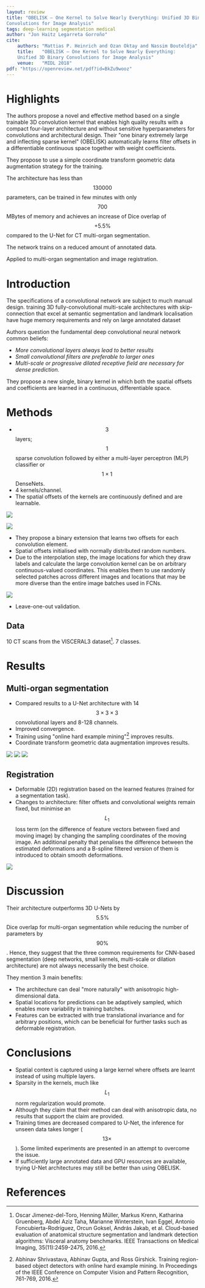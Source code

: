 ```yaml
---
layout: review
title: "OBELISK – One Kernel to Solve Nearly Everything: Unified 3D Binary
Convolutions for Image Analysis"
tags: deep-learning segmentation medical
author: "Jon Haitz Legarreta Gorroño"
cite:
    authors: "Mattias P. Heinrich and Ozan Oktay and Nassim Bouteldja"
    title:   "OBELISK – One Kernel to Solve Nearly Everything:
    Unified 3D Binary Convolutions for Image Analysis"
    venue:   "MIDL 2018"
pdf: "https://openreview.net/pdf?id=BkZu9wooz"
---
```



# Highlights

The authors propose a novel and effective method based on a single trainable 3D
convolution kernel that enables high quality results with a compact four-layer
architecture and without sensitive hyperparameters for convolutions and
architectural design. Their "one binary extremely large and inflecting sparse
kernel" (OBELISK) automatically learns filter offsets in a differentiable
continuous space together with weight coefficients.

They propose to use a simple coordinate transform geometric data augmentation
strategy for the training.

The architecture has less than $$130000$$ parameters, can be trained in few
minutes with only $$700$$ MBytes of memory and achieves an increase of Dice
overlap of $$+5.5\%$$ compared to the U-Net for CT multi-organ segmentation.

The network trains on a reduced amount of annotated data.

Applied to multi-organ segmentation and image registration.


# Introduction

The specifications of a convolutional network are subject to much manual
design.
training
3D fully-convolutional multi-scale architectures with skip-connection that
excel at semantic segmentation and landmark localisation have huge memory
requirements and rely on large annotated dataset

Authors question the fundamental deep convolutional neural network common
beliefs:
- *More convolutional layers always lead to better results*
- *Small convolutional filters are preferable to larger ones*
- *Multi-scale or progressive dilated receptive field are necessary for dense
 prediction.*

They propose a new single, binary kernel in which both the spatial offsets and
coefficients are learned in a continuous, differentiable space.


# Methods

- $$3$$ layers; $$1$$ sparse convolution followed by either a multi-layer
perceptron (MLP) classifier or $$1 \times 1$$ DenseNets.
- 4 kernels/channel.
- The spatial offsets of the kernels are continuously defined and are
learnable.

![](/article/images/OBELISK/Classical_convlayer_output_computation.png)

![](/article/images/OBELISK/OBELISK_convlayer_output_computation.png)

- They propose a binary extension that learns two offsets for each convolution
element.
- Spatial offsets initialised with normally distributed random numbers.
- Due to the interpolation step, the image locations for which they draw labels
and calculate the large convolution kernel can be on arbitrary
continuous-valued coordinates. This enables them to use randomly selected
patches across different images and locations that may be more diverse than the
entire image batches used in FCNs.

![](/article/images/OBELISK/Architecture.png)

- Leave-one-out validation.

## Data

10 CT scans from the VISCERAL3 dataset[^1]. 7 classes.


# Results

## Multi-organ segmentation

- Compared results to a U-Net architecture with 14 $$3 \times 3 \times 3$$
convolutional layers and 8-128 channels.
- Improved convergence.
- Training using "online hard example mining"[^2]
improves results.
- Coordinate transform geometric data augmentation improves results.

![](/article/images/OBELISK/Segmentation_result.png)
![](/article/images/OBELISK/Segmentation_result_Dice_plots.png)
![](/article/images/OBELISK/Segmentation_result_Dice_scores.png)

## Registration

- Deformable (2D) registration based on the learned features (trained for a
segmentation task).
- Changes to architecture: filter offsets and convolutional weights remain
fixed, but minimise an $$L_1$$ loss term (on the difference of feature vectors
between fixed and moving image) by changing the sampling coordinates of the
moving image. An additional penalty that penalises the difference between the
estimated deformations and a B-spline filtered version of them is introduced to
obtain smooth deformations.

![](/article/images/OBELISK/Registration_result.png)


# Discussion
Their architecture outperforms 3D U-Nets by $$5.5\%$$ Dice overlap for
multi-organ segmentation while reducing the number of parameters by $$90\%$$.
Hence, they suggest that the three common requirements for CNN-based
segmentation (deep networks, small kernels, multi-scale or dilation
architecture) are not always necessarily the best choice.

They mention 3 main benefits:
- The architecture can deal "more naturally" with anisotropic high-dimensional
data.
- Spatial locations for predictions can be adaptively sampled, which enables
more variability in training batches.
- Features can be extracted with true translational invariance and for
arbitrary positions, which can be beneficial for further tasks such as
deformable registration.


# Conclusions
- Spatial context is captured using a large kernel where offsets are learnt
instead of using multiple layers.
- Sparsity in the kernels, much like $$L_1$$ norm regularization would promote.
- Although they claim that their method can deal with anisotropic data, no
results that support the claim are provided.
- Training times are decreased compared to U-Net, the inference for unseen data
takes longer ($$13\times$$). Some limited experiments are presented in an
attempt to overcome the issue.
- If sufficiently large annotated data and GPU resources are available, trying
U-Net architectures may still be better than using OBELISK.


# References
[^1]: Oscar Jimenez-del-Toro, Henning Müller, Markus Krenn, Katharina Gruenberg,
      Abdel Aziz Taha, Marianne Winterstein, Ivan Eggel, Antonio
      Foncubierta-Rodríguez, Orcun Goksel, András Jakab, et al. Cloud-based
      evaluation of anatomical structure segmentation and landmark detection
      algorithms: Visceral anatomy benchmarks. IEEE Transactions on Medical
      Imaging, 35(11):2459-2475, 2016.

[^2]: Abhinav Shrivastava, Abhinav Gupta, and Ross Girshick. Training
      region-based object detectors with online hard example mining. In
      Proceedings of the IEEE Conference on Computer Vision and Pattern
      Recognition, 761-769, 2016.
